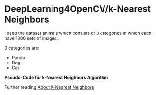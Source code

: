 # DeepLearning4OpenCV/k-Nearest Neighbors

i used the dataset animals which consists of 3 categories in which each have 1000 sets of images.

3 categories are:
* Panda
* Dog
* Cat

**Pseudo-Code for k-Nearest Neighbors Algorithm** 

<p>Further reading <span><a href="http://www.saedsayad.com/k_nearest_neighbors.htm">About K-Nearest Neighbors </a></span></p>
